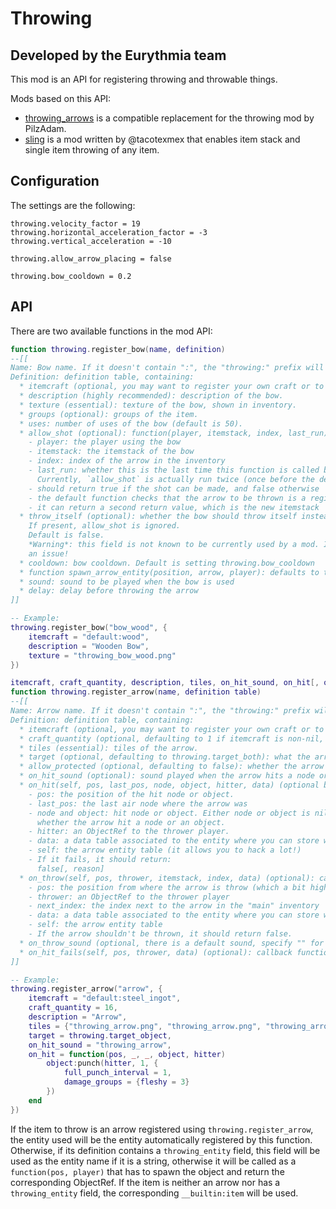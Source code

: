 # Throwing

## Developed by the Eurythmia team

This mod is an API for registering throwing and throwable things.

Mods based on this API:
* [throwing_arrows](https://github.com/minetest-mods/throwing_arrows) is a compatible replacement for the throwing mod by PilzAdam.
* [sling](https://github.com/minetest-mods/sling) is a mod written by @tacotexmex that enables item stack and single item throwing of any item.

## Configuration

The settings are the following:
```
throwing.velocity_factor = 19
throwing.horizontal_acceleration_factor = -3
throwing.vertical_acceleration = -10

throwing.allow_arrow_placing = false

throwing.bow_cooldown = 0.2
```

## API

There are two available functions in the mod API:
```lua
function throwing.register_bow(name, definition)
--[[
Name: Bow name. If it doesn't contain ":", the "throwing:" prefix will be added.
Definition: definition table, containing:
  * itemcraft (optional, you may want to register your own craft or to make the bow uncraftable): item used to craft the bow.
  * description (highly recommended): description of the bow.
  * texture (essential): texture of the bow, shown in inventory.
  * groups (optional): groups of the item.
  * uses: number of uses of the bow (default is 50).
  * allow_shot (optional): function(player, itemstack, index, last_run):
    - player: the player using the bow
    - itemstack: the itemstack of the bow
    - index: index of the arrow in the inventory
    - last_run: whether this is the last time this function is called before actually calling `spawn_arrow_entity`.
      Currently, `allow_shot` is actually run twice (once before the delay, and once after).
    - should return true if the shot can be made, and false otherwise
    - the default function checks that the arrow to be thrown is a registered arrow
    - it can return a second return value, which is the new itemstack
  * throw_itself (optional): whether the bow should throw itself instead of the arrow next to it in the inventory.
    If present, allow_shot is ignored.
    Default is false.
    *Warning*: this field is not known to be currently used by a mod. If you encounter bugs using it, please open
    an issue!
  * cooldown: bow cooldown. Default is setting throwing.bow_cooldown
  * function spawn_arrow_entity(position, arrow, player): defaults to throwing.spawn_arrow_entity
  * sound: sound to be played when the bow is used
  * delay: delay before throwing the arrow
]]

-- Example:
throwing.register_bow("bow_wood", {
	itemcraft = "default:wood",
	description = "Wooden Bow",
	texture = "throwing_bow_wood.png"
})

itemcraft, craft_quantity, description, tiles, on_hit_sound, on_hit[, on_throw[, groups]]
function throwing.register_arrow(name, definition table)
--[[
Name: Arrow name. If it doesn't contain ":", the "throwing:" prefix will be added.
Definition: definition table, containing:
  * itemcraft (optional, you may want to register your own craft or to make the arrow uncraftable): item used to craft the arrow.
  * craft_quantity (optional, defaulting to 1 if itemcraft is non-nil, pointless otherwise): quantity of arrows in the craft output.
  * tiles (essential): tiles of the arrow.
  * target (optional, defaulting to throwing.target_both): what the arrow is able to hit (throwing.target_node, throwing.target_object, throwing.target_both).
  * allow_protected (optional, defaulting to false): whether the arrow can be throw in a protected area
  * on_hit_sound (optional): sound played when the arrow hits a node or an object.
  * on_hit(self, pos, last_pos, node, object, hitter, data) (optional but very useful): callback function:
    - pos: the position of the hit node or object.
    - last_pos: the last air node where the arrow was
    - node and object: hit node or object. Either node or object is nil, depending
      whether the arrow hit a node or an object.
    - hitter: an ObjectRef to the thrower player.
    - data: a data table associated to the entity where you can store what you want
    - self: the arrow entity table (it allows you to hack a lot!)
    - If it fails, it should return:
      false[, reason]
  * on_throw(self, pos, thrower, itemstack, index, data) (optional): callback function: on_throw:
    - pos: the position from where the arrow is throw (which a bit higher than the hitter position)
    - thrower: an ObjectRef to the thrower player
    - next_index: the index next to the arrow in the "main" inventory
    - data: a data table associated to the entity where you can store what you want
    - self: the arrow entity table
    - If the arrow shouldn't be thrown, it should return false.
  * on_throw_sound (optional, there is a default sound, specify "" for no sound): sound to be played when the arrow is throw
  * on_hit_fails(self, pos, thrower, data) (optional): callback function called if the hit failed (e.g. because on_hit returned false or because the area was protected)
]]

-- Example:
throwing.register_arrow("arrow", {
	itemcraft = "default:steel_ingot",
	craft_quantity = 16,
	description = "Arrow",
	tiles = {"throwing_arrow.png", "throwing_arrow.png", "throwing_arrow_back.png", "throwing_arrow_front.png", "throwing_arrow_2.png", "throwing_arrow.png"},
	target = throwing.target_object,
	on_hit_sound = "throwing_arrow",
	on_hit = function(pos, _, _, object, hitter)
		object:punch(hitter, 1, {
			full_punch_interval = 1,
			damage_groups = {fleshy = 3}
		})
	end
})
```

If the item to throw is an arrow registered using `throwing.register_arrow`, the entity used will be the entity automatically registered by this function.
Otherwise, if its definition contains a `throwing_entity` field, this field will be used as the entity name if it is a string, otherwise it will be called as a `function(pos, player)` that has to spawn the object and return the corresponding ObjectRef.
If the item is neither an arrow nor has a `throwing_entity` field, the corresponding `__builtin:item` will be used.
